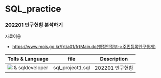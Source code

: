 # SQL_practice

### 202201 인구현황 분석하기

자료이용
- https://www.mois.go.kr/frt/a01/frtMain.do(행정안정부->주민등록인구통계)

| Tolls & Language | file | Description |
| ------ | ------ | ------ |
| <img src="https://img.shields.io/badge/Oracle-F80000?style=flat-square&logo=Oracle&logoColor=white"/></a> & sqldeveloper | sql_project1.sql | 202201 인구현황 |
